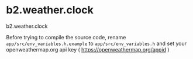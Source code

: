 # b2.weather.clock
b2.weather.clock

Before trying to compile the source code, rename `app/src/env_variables.h.example` to `app/src/env_variables.h` and set your openweathermap.org api key ( https://openweathermap.org/appid )

